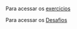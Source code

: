 Para acessar os <a href="https://alyssondemari.github.io/curso-guanabara-novo/exercicios-feitos/ex002/index.html" target="_blank">exercicios</a>

Para acessar os <a href="https://alyssondemari.github.io/curso-guanabara-novo/desafios/d002/index.html" target="_blank">Desafios</a>
